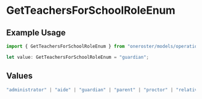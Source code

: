 # GetTeachersForSchoolRoleEnum

## Example Usage

```typescript
import { GetTeachersForSchoolRoleEnum } from "oneroster/models/operations";

let value: GetTeachersForSchoolRoleEnum = "guardian";
```

## Values

```typescript
"administrator" | "aide" | "guardian" | "parent" | "proctor" | "relative" | "student" | "teacher"
```